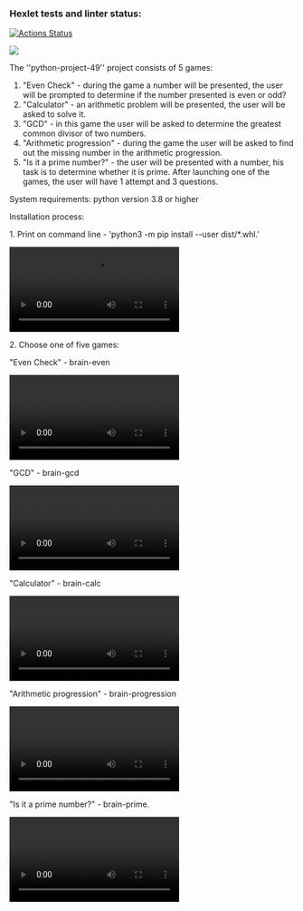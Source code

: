 ### Hexlet tests and linter status:
[![Actions Status](https://github.com/WeibHai/python-project-49/workflows/hexlet-check/badge.svg)](https://github.com/WeibHai/python-project-49/actions)

<a href="https://codeclimate.com/github/WeibHai/python-project-49/maintainability"><img src="https://api.codeclimate.com/v1/badges/aef6e394a343b6a61ba0/maintainability" /></a>

The ''python-project-49'' project consists of 5 games:
1. "Even Check" - during the game a number will be presented, the user will be prompted to determine if the number presented is even or odd?
2. "Calculator" - an arithmetic problem will be presented, the user will be asked to solve it.
3. "GCD" - in this game the user will be asked to determine the greatest common divisor of two numbers.
4. "Arithmetic progression" - during the game the user will be asked to find out the missing number in the arithmetic progression.
5. "Is it a prime number?" - the user will be presented with a number, his task is to determine whether it is prime.
After launching one of the games, the user will have 1 attempt and 3 questions.

System requirements: python version 3.8 or higher

Installation process:

<p>1. Print on command line - 'python3 -m pip install --user dist/*.whl.'</p>
<video>
  <source src="https://asciinema.org/a/Q1FQSwhm6eM4sPRIGFQWYvHaz">
</video>
<p>2. Choose one of five games:</p>

<p>"Even Check" - brain-even</p>
<video>
  <source src="https://asciinema.org/a/8g8bjpPSqAHy88BUarxqnA5e0">
</video>
<p></p>
<p>"GCD" - brain-gcd</p>
<video>
   <source src="https://asciinema.org/a/nS3D83CcJBHzTcF4UYLOdeEqi">
</video>
<p></p>
<p>"Calculator" - brain-calc</p>
<video>
  <source src="https://asciinema.org/a/rK2jPoY79ZAWlcDM9ullmIzbc">
</video>
<p></p>
<p>"Arithmetic progression" - brain-progression</p>
<video>
  <source src="https://asciinema.org/a/DYUG5HGzYQzXXovDC1KiV85Xb">
</video>
<p></p>
<p>"Is it a prime number?" - brain-prime.</p>
<video>
  <source src="https://asciinema.org/a/RBp86w9148EPN67KhGG1XBN7L">
</video>
<p></p>


